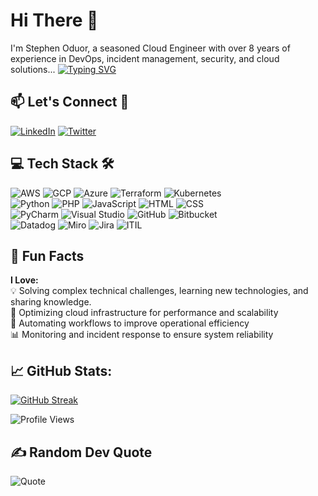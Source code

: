 <!--
**stevenodu/stevenodu** is a ✨ _special_ ✨ repository because its `README.md` (this file) appears on your GitHub profile.
This is my personal profile
References:
- https://github.com/ikatyang/emoji-cheat-sheet = For emoji reference
- https://shields.io/badges => For badges and stickers
- https://github.com/Dantechdevs => The inspiration for this bio design
- https://github.com/alohe/avatars
- https://github.com/DenverCoder1/github-readme-streak-stats => for streak stats
- https://github-readme-streak-stats.herokuapp.com/demo/ 
- https://www.youtube.com/watch?v=maoXtlb8t44 ==> video demo for streaks
- https://github-readme-streak-stats-eight-zeta.vercel.app/demo/
- https://vercel.com/stevenodus-projects/github-readme-streak-stats/settings/general 
-->


# Hi There 👋
I'm Stephen Oduor, a seasoned Cloud Engineer with over 8 years of experience in DevOps, incident management, security, and cloud solutions...
[![Typing SVG](https://readme-typing-svg.demolab.com/?lines=I'm+Stephen+Oduor;A+seasoned+Cloud+Engineer;I+have+8+years+of+experience+DevOps+incident+management+security+cloud+solutions)](https://git.io/typing-svg)

## 📫 Let's Connect 🤝
[![LinkedIn](https://img.shields.io/badge/-LinkedIn-0A66C2?logo=linkedin&logoColor=white&style=flat-square)](https://linkedin.com/in/stevenodu)  [![Twitter](https://img.shields.io/badge/-Twitter-1DA1F2?logo=twitter&logoColor=white&style=flat-square)](https://x.com/Gaurez_) 


## 💻 Tech Stack 🛠️

![AWS](https://img.shields.io/badge/-AWS-232F3E?logo=amazon-aws&logoColor=white&style=flat-square) ![GCP](https://img.shields.io/badge/-Google_Cloud-4285F4?logo=google-cloud&logoColor=white&style=flat-square) ![Azure](https://img.shields.io/badge/-Azure-232F3E?logo=mircrosoft-azure&logoColor=white&style=flat-square) ![Terraform](https://img.shields.io/badge/-Terraform-623CE4?logo=terraform&logoColor=white&style=flat-square) ![Kubernetes](https://img.shields.io/badge/-Kubernetes-326CE5?logo=kubernetes&logoColor=white&style=flat-square)\
![Python](https://img.shields.io/badge/-Python-3776AB?logo=python&logoColor=white&style=flat-square)  ![PHP](https://img.shields.io/badge/-PHP-777BB4?logo=php&logoColor=white&style=flat-square)  ![JavaScript](https://img.shields.io/badge/-JavaScript-F7DF1E?logo=javascript&logoColor=black&style=flat-square)  ![HTML](https://img.shields.io/badge/-HTML5-E34F26?logo=html5&logoColor=white&style=flat-square)  ![CSS](https://img.shields.io/badge/-CSS3-1572B6?logo=css3&logoColor=white&style=flat-square)\
![PyCharm](https://img.shields.io/badge/-PyCharm-000000?logo=pycharm&logoColor=white&style=flat-square)  ![Visual Studio](https://img.shields.io/badge/-Visual_Studio-5C2D91?logo=visual-studio&logoColor=white&style=flat-square) ![GitHub](https://img.shields.io/badge/-GitHub-181717?logo=github&logoColor=white&style=flat-square) ![Bitbucket](https://img.shields.io/badge/-Bitbucket-0052CC?logo=bitbucket&logoColor=white&style=flat-square)\
![Datadog](https://img.shields.io/badge/-Datadog-632CA6?logo=datadog&logoColor=white&style=flat-square) ![Miro](https://img.shields.io/badge/-Miro-050038?logo=miro&logoColor=white&style=flat-square)  ![Jira](https://img.shields.io/badge/-Jira-0052CC?logo=jira&logoColor=white&style=flat-square)  ![ITIL](https://img.shields.io/badge/-ITIL-8A2BE2?style=flat-square)


## 🌟 Fun Facts
**I Love:** \
 💡 Solving complex technical challenges, learning new technologies, and sharing knowledge.\
 🚀 Optimizing cloud infrastructure for performance and scalability\
 🔧 Automating workflows to improve operational efficiency\
 📊 Monitoring and incident response to ensure system reliability

## 📈 GitHub Stats:
<!-- This is the badge section. Testing using secrets stored in the repo variables -->
<!-- [![GitHub Streak](https://streak-stats.demolab.com/?user=stevenodu&theme=dark&hide_border=true)](https://git.io/streak-stats) -->
<!-- [![GitHub Streak](https://github-readme-streak-stats.herokuapp.com?user=stevenodu&theme=rose-pine)](https://git.io/streak-stats) -->
[![GitHub Streak](https://github-readme-streak-stats-eight-zeta.vercel.app?user=stevenodu&theme=duskfox)](https://git.io/streak-stats)


![Profile Views](https://komarev.com/ghpvc/?username=stevenodu&color=blue&style=flat-square)


## ✍️ Random Dev Quote
![Quote](https://quotes-github-readme.vercel.app/api?type=horizontal&theme=dark)